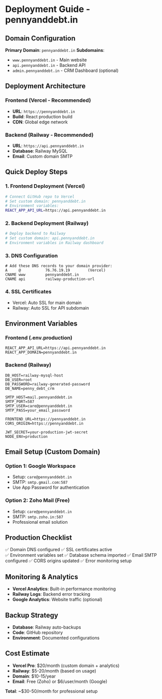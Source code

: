 # Deployment Guide - pennyanddebt.in

## Domain Configuration

**Primary Domain**: `pennyanddebt.in`
**Subdomains**:
- `www.pennyanddebt.in` - Main website
- `api.pennyanddebt.in` - Backend API
- `admin.pennyanddebt.in` - CRM Dashboard (optional)

## Deployment Architecture

### Frontend (Vercel - Recommended)
- **URL**: `https://pennyanddebt.in`
- **Build**: React production build
- **CDN**: Global edge network

### Backend (Railway - Recommended)  
- **URL**: `https://api.pennyanddebt.in`
- **Database**: Railway MySQL
- **Email**: Custom domain SMTP

## Quick Deploy Steps

### 1. Frontend Deployment (Vercel)
```bash
# Connect GitHub repo to Vercel
# Set custom domain: pennyanddebt.in
# Environment variables:
REACT_APP_API_URL=https://api.pennyanddebt.in
```

### 2. Backend Deployment (Railway)
```bash
# Deploy backend to Railway
# Set custom domain: api.pennyanddebt.in
# Environment variables in Railway dashboard
```

### 3. DNS Configuration
```
# Add these DNS records to your domain provider:
A     @           76.76.19.19        (Vercel)
CNAME www         pennyanddebt.in
CNAME api         railway-production-url
```

### 4. SSL Certificates
- Vercel: Auto SSL for main domain
- Railway: Auto SSL for API subdomain

## Environment Variables

### Frontend (.env.production)
```env
REACT_APP_API_URL=https://api.pennyanddebt.in
REACT_APP_DOMAIN=pennyanddebt.in
```

### Backend (Railway)
```env
DB_HOST=railway-mysql-host
DB_USER=root
DB_PASSWORD=railway-generated-password
DB_NAME=penny_debt_crm

SMTP_HOST=mail.pennyanddebt.in
SMTP_PORT=587
SMTP_USER=care@pennyanddebt.in
SMTP_PASS=your_email_password

FRONTEND_URL=https://pennyanddebt.in
CORS_ORIGIN=https://pennyanddebt.in

JWT_SECRET=your-production-jwt-secret
NODE_ENV=production
```

## Email Setup (Custom Domain)

### Option 1: Google Workspace
- Setup: `care@pennyanddebt.in`
- SMTP: `smtp.gmail.com:587`
- Use App Password for authentication

### Option 2: Zoho Mail (Free)
- Setup: `care@pennyanddebt.in` 
- SMTP: `smtp.zoho.in:587`
- Professional email solution

## Production Checklist

✅ Domain DNS configured
✅ SSL certificates active  
✅ Environment variables set
✅ Database schema imported
✅ Email SMTP configured
✅ CORS origins updated
✅ Error monitoring setup

## Monitoring & Analytics

- **Vercel Analytics**: Built-in performance monitoring
- **Railway Logs**: Backend error tracking
- **Google Analytics**: Website traffic (optional)

## Backup Strategy

- **Database**: Railway auto-backups
- **Code**: GitHub repository
- **Environment**: Documented configurations

## Cost Estimate

- **Vercel Pro**: $20/month (custom domain + analytics)
- **Railway**: $5-20/month (based on usage)
- **Domain**: $10-15/year
- **Email**: Free (Zoho) or $6/user/month (Google)

**Total**: ~$30-50/month for professional setup